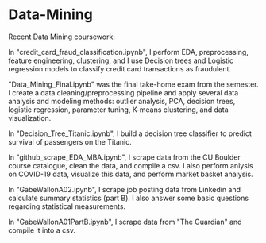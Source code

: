 # Data-Mining
Recent Data Mining coursework:  

In "credit_card_fraud_classification.ipynb", I perform EDA, preprocessing, feature engineering, clustering, and I use Decision trees and Logistic regression models to classify credit card transactions as fraudulent.

"Data_Mining_Final.ipynb" was the final take-home exam from the semester. I create a data cleaning/preprocessing pipeline and apply several data analysis and modeling methods: outlier analysis, PCA, decision trees, logistic regression, parameter tuning, K-means clustering, and data visualization. 

In "Decision_Tree_Titanic.ipynb", I build a decision tree classifier to predict survival of passengers on the Titanic.

In "github_scrape_EDA_MBA.ipynb", I scrape data from the CU Boulder course catalogue, clean the data, and compile a csv. I also perform anlysis on COVID-19 data, visualize this data, and perform market basket analysis.  

In "GabeWallonA02.ipynb", I scrape job posting data from Linkedin and calculate summary statistics (part B). I also answer some basic questions regarding statistical measurements.     

In "GabeWallonA01PartB.ipynb", I scrape data from "The Guardian" and compile it into a csv.  

